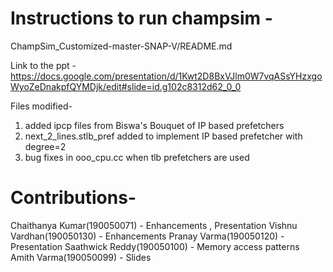 # Instructions to run champsim -
ChampSim_Customized-master-SNAP-V/README.md

Link to the ppt - https://docs.google.com/presentation/d/1Kwt2D8BxVJlm0W7vqASsYHzxgoWyoZeDnakpfQYMDjk/edit#slide=id.g102c8312d62_0_0

Files modified-
1) added ipcp files from Biswa's Bouquet of IP based prefetchers
2) next_2_lines.stlb_pref added to implement IP based prefetcher with degree=2
3) bug fixes in ooo_cpu.cc when tlb prefetchers are used

# Contributions-
Chaithanya Kumar(190050071) - Enhancements , Presentation
Vishnu Vardhan(190050130) - Enhancements
Pranay Varma(190050120) - Presentation
Saathwick Reddy(190050100) - Memory access patterns
Amith Varma(190050099) - Slides
